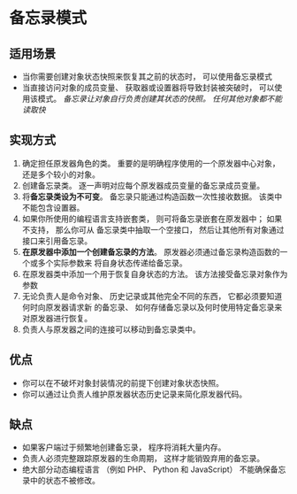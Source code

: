# 备忘录模式

## 适用场景
- 当你需要创建对象状态快照来恢复其之前的状态时， 可以使用备忘录模式
- 当直接访问对象的成员变量、 获取器或设置器将导致封装被突破时， 可以使用该模式。
_备忘录让对象自行负责创建其状态的快照。 任何其他对象都不能读取快_

## 实现方式
1. 确定担任原发器角色的类。 重要的是明确程序使用的一个原发器中心对象， 还是多个较小的对象。
2. 创建备忘录类。 逐一声明对应每个原发器成员变量的备忘录成员变量。
3. 将**备忘录类设为不可变**。 备忘录只能通过构造函数一次性接收数据。 该类中不能包含设置器。
4. 如果你所使用的编程语言支持嵌套类， 则可将备忘录嵌套在原发器中； 如果不支持， 那么你可从
备忘录类中抽取一个空接口， 然后让其他所有对象通过接口来引用备忘录。
5. **在原发器中添加一个创建备忘录的方法**。 原发器必须通过备忘录构造函数的一个或多个实际参数来
将自身状态传递给备忘录。
6. 在原发器类中添加一个用于恢复自身状态的方法。 该方法接受备忘录对象作为参数
7. 无论负责人是命令对象、 历史记录或其他完全不同的东西， 它都必须要知道何时向原发器请求新
的备忘录、 如何存储备忘录以及何时使用特定备忘录来对原发器进行恢复。
8. 负责人与原发器之间的连接可以移动到备忘录类中。 

## 优点
- 你可以在不破坏对象封装情况的前提下创建对象状态快照。
- 你可以通过让负责人维护原发器状态历史记录来简化原发器代码。

## 缺点
- 如果客户端过于频繁地创建备忘录， 程序将消耗大量内存。
- 负责人必须完整跟踪原发器的生命周期， 这样才能销毁弃用的备忘录。
- 绝大部分动态编程语言 （例如 PHP、 Python 和 JavaScript） 不能确保备忘录中的状态不被修改。
